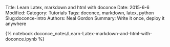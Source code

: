 Title: Learn Latex, markdown and html with doconce
Date: 2015-6-6
Modified: 
Category: Tutorials
Tags: doconce, markdown, latex, python
Slug:doconce-intro
Authors: Neal Gordon
Summary: Write it once, deploy it anywhere

{% notebook doconce_notes/Learn-Latex-markdown-and-html-with-doconce.ipynb %}

